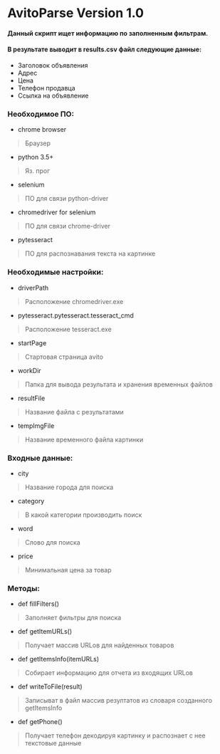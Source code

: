 # AvitoParse Version 1.0

#### Данный скрипт ищет информацию по заполненным фильтрам.

#### В результате выводит в results.csv файл следующие данные:

- Заголовок объявления
- Адрес
- Цена
- Телефон продавца
- Ссылка на объявление
	
### Необходимое ПО:

- chrome browser
> Браузер
- python 3.5+
> Яз. прог
- selenium
> ПО для связи python-driver
- chromedriver for selenium
> ПО для связи chrome-driver
- pytesseract
> ПО для распознавания текста на картинке

### Необходимые настройки:

- driverPath
> Расположение chromedriver.exe
- pytesseract.pytesseract.tesseract_cmd
> Расположение tesseract.exe
- startPage
> Стартовая страница avito
- workDir
> Папка для вывода результата и хранения временных файлов
- resultFile
> Название файла с результатами
- tempImgFile
> Название временного файла картинки

### Входные данные:

- city
> Название города для поиска
- category
> В какой категории производить поиск
- word
> Слово для поиска
- price
> Минимальная цена за товар


### Методы:
- def fillFilters()
> Заполняет фильтры для поиска
- def getItemURLs()
> Получает массив URLов для найденных товаров
- def getItemsInfo(itemURLs)
> Собирает информацию для отчета из входящих URLов
- def writeToFile(result)
> Записыват в файл массив резултатов из словаря созданного getItemsInfo
- def getPhone()
> Получает телефон декодируя картинку и распознает с нее текстовые данные

